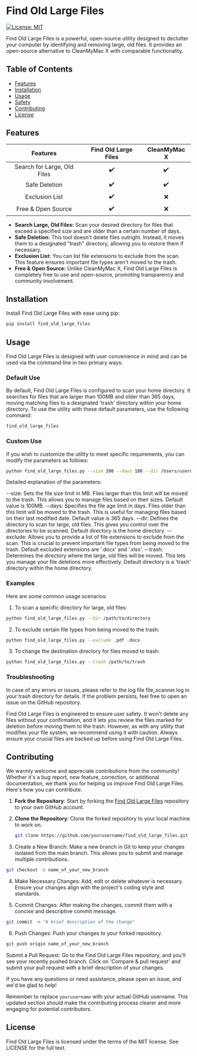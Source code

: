# Find Old Large Files

[![License: MIT](https://img.shields.io/badge/License-MIT-yellow.svg)](https://opensource.org/licenses/MIT)

Find Old Large Files is a powerful, open-source utility designed to declutter your computer by identifying and removing large, old files. It provides an open-source alternative to CleanMyMac X with comparable functionality.

## Table of Contents

- [Features](#features)
- [Installation](#installation)
- [Usage](#usage)
- [Safety](#safety)
- [Contributing](#contributing)
- [License](#license)

## Features

| **Features** | **Find Old Large Files** | **CleanMyMac X** |
|:------------:|:------------------------:|:----------------:|
| Search for Large, Old Files | ✔️ | ✔️ |
| Safe Deletion | ✔️ | ✔️ |
| Exclusion List | ✔️ | ❌ |
| Free & Open Source | ✔️ | ❌ |

- **Search Large, Old Files:** Scan your desired directory for files that exceed a specified size and are older than a certain number of days.
- **Safe Deletion:** This tool doesn't delete files outright. Instead, it moves them to a designated "trash" directory, allowing you to restore them if necessary.
- **Exclusion List:** You can list file extensions to exclude from the scan. This feature ensures important file types aren't moved to the trash.
- **Free & Open Source:** Unlike CleanMyMac X, Find Old Large Files is completely free to use and open-source, promoting transparency and community involvement.

## Installation

Install Find Old Large Files with ease using pip:

```bash
pip install find_old_large_files
```

## Usage

Find Old Large Files is designed with user convenience in mind and can be used via the command line in two primary ways:

### Default Use

By default, Find Old Large Files is configured to scan your home directory. It searches for files that are larger than 100MB and older than 365 days, moving matching files to a designated 'trash' directory within your home directory. To use the utility with these default parameters, use the following command:

```bash
find_old_large_files
```

### Custom Use
If you wish to customize the utility to meet specific requirements, you can modify the parameters as follows:

```bash
python find_old_large_files.py --size 200 --days 180 --dir /Users/username/Documents --exclude .pdf .docx --trash /Users/username/trash
```

Detailed explanation of the parameters:

--size: Sets the file size limit in MB. Files larger than this limit will be moved to the trash. This allows you to manage files based on their sizes. Default value is 100MB.
--days: Specifies the file age limit in days. Files older than this limit will be moved to the trash. This is useful for managing files based on their last modified date. Default value is 365 days.
--dir: Defines the directory to scan for large, old files. This gives you control over the directories to be scanned. Default directory is the home directory.
--exclude: Allows you to provide a list of file extensions to exclude from the scan. This is crucial to prevent important file types from being moved to the trash. Default excluded extensions are '.docx' and '.xlsx'.
--trash: Determines the directory where the large, old files will be moved. This lets you manage your file deletions more effectively. Default directory is a 'trash' directory within the home directory.

### Examples

Here are some common usage scenarios:

1. To scan a specific directory for large, old files:

```bash
python find_old_large_files.py --dir /path/to/directory
```

2. To exclude certain file types from being moved to the trash:
```bash
python find_old_large_files.py --exclude .pdf .docx
```

3. To change the destination directory for files moved to trash:

```bash
python find_old_large_files.py --trash /path/to/trash
```

### Troubleshooting

In case of any errors or issues, please refer to the log file file_scanner.log in your trash directory for details. If the problem persists, feel free to open an issue on the GitHub repository.

Find Old Large Files is engineered to ensure user safety. It won't delete any files without your confirmation, and it lets you review the files marked for deletion before moving them to the trash. However, as with any utility that modifies your file system, we recommend using it with caution. Always ensure your crucial files are backed up before using Find Old Large Files.

## Contributing

We warmly welcome and appreciate contributions from the community! Whether it's a bug report, new feature, correction, or additional documentation, we thank you for helping us improve Find Old Large Files. Here's how you can contribute:

1. **Fork the Repository**: Start by forking the [Find Old Large Files](https://github.com/yourusername/find_old_large_files) repository to your own GitHub account.

2. **Clone the Repository**: Clone the forked repository to your local machine to work on.

   ```bash
   git clone https://github.com/yourusername/find_old_large_files.git
   ```

3. Create a New Branch: Make a new branch in Git to keep your changes isolated from the main branch. This allows you to submit and manage multiple contributions.
```bash
git checkout -b name_of_your_new_branch
```

4. Make Necessary Changes: Add, edit or delete whatever is necessary. Ensure your changes align with the project's coding style and standards.

5. Commit Changes: After making the changes, commit them with a concise and descriptive commit message.

```bash
git commit -m "A brief description of the change"
```

6. Push Changes: Push your changes to your forked repository.

```bash
git push origin name_of_your_new_branch
```

Submit a Pull Request: Go to the Find Old Large Files repository, and you'll see your recently pushed branch. Click on 'Compare & pull request' and submit your pull request with a brief description of your changes.

If you have any questions or need assistance, please open an issue, and we'd be glad to help!

Remember to replace `yourusername` with your actual GitHub username. This updated section should make the contributing process clearer and more engaging for potential contributors.


## License

Find Old Large Files is licensed under the terms of the MIT license. See LICENSE for the full text.